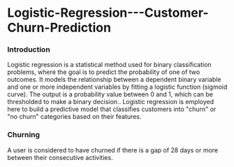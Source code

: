 # Logistic-Regression---Customer-Churn-Prediction

### Introduction
Logistic regression is a statistical method used for binary classification problems, where the goal is to predict the probability of one of two outcomes. It models the relationship between a dependent binary variable and one or more independent variables by fitting a logistic function (sigmoid curve). The output is a probability value between 0 and 1, which can be thresholded to make a binary decision.. Logistic regression is employed here to build a predictive model that classifies customers into "churn" or "no churn" categories based on their features.

### Churning
A user is considered to have churned if there is a gap of 28 days or more between their consecutive activities.
